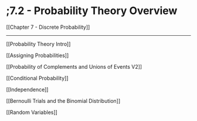 # ;7.2 - Probability Theory Overview

[[Chapter 7 - Discrete Probability]] 

---

[[Probability Theory Intro]]

[[Assigning Probabilities]]

[[Probability of Complements and Unions of Events V2]]

[[Conditional Probability]]

[[Independence]]

[[Bernoulli Trials and the Binomial Distribution]]

[[Random Variables]]